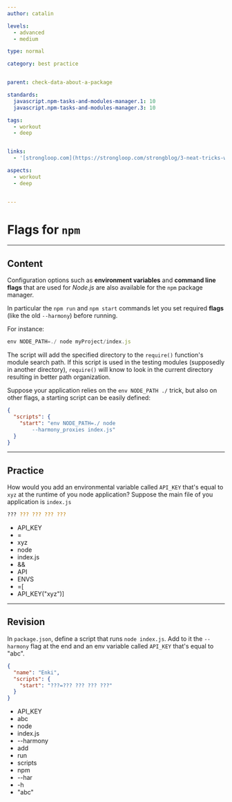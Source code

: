 ```yaml
---
author: catalin

levels:
  - advanced
  - medium

type: normal

category: best practice


parent: check-data-about-a-package

standards:
  javascript.npm-tasks-and-modules-manager.1: 10
  javascript.npm-tasks-and-modules-manager.3: 10

tags:
  - workout
  - deep


links:
  - '[strongloop.com](https://strongloop.com/strongblog/3-neat-tricks-with-npm-run/){website}'

aspects:
  - workout
  - deep


---
```

# Flags for `npm`

---
## Content

Configuration options such as **environment variables** and **command line flags** that are used for *Node.js* are also available for the `npm` package manager.

In particular the `npm run` and `npm start` commands let you set required **flags** (like the old `--harmony`) before running.

For instance:

```javascript
env NODE_PATH=./ node myProject/index.js
```

The script will add the specified directory to the `require()` function's module search path. If this script is used in the testing modules (supposedly in another directory), `require()` will know to look in the current directory resulting in better path organization.

Suppose your application relies on the `env NODE_PATH ./` trick, but also on other flags, a starting script can be easily defined:

```json
{
  "scripts": {
    "start": "env NODE_PATH=./ node
        --harmony_proxies index.js"
  }
}
```

---
## Practice

How would you add an environmental variable called `API_KEY` that's equal to `xyz` at the runtime of you node application? Suppose the main file of you application is `index.js`

```bash
??? ??? ??? ??? ???
```

* API_KEY
* =
* xyz
* node
* index.js
* &&
* API
* ENVS
* =[
* API_KEY("xyz")]

---
## Revision

In `package.json`, define a script that runs `node index.js`. Add to it the `--harmony` flag at the end and an env variable called `API_KEY` that's equal to "abc".

```json
{
  "name": "Enki",
  "scripts": {
    "start": "???=??? ??? ??? ???"
  }
}
```

* API_KEY
* abc
* node
* index.js
* --harmony
* add
* run
* scripts
* npm
* --har
* -h
* "abc"
 
